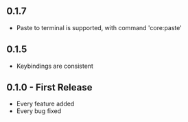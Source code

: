 ## 0.1.7
* Paste to terminal is supported, with command 'core:paste'

## 0.1.5
* Keybindings are consistent

## 0.1.0 - First Release
* Every feature added
* Every bug fixed
